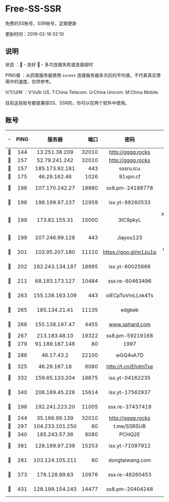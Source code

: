 # Free-SS-SSR

免费的SS账号、SSR账号，定期更新

更新时间：2019-02-16 02:10

## 说明

状态     ：🙂 - 良好 🙁 - 多次连接失败或连接超时

PING值   ：从抓取服务器使用 `socket` 连接服务器多次后的平均值，不代表真实使用中的速度，仅供参考。

V/T/U/M  ：V:Vultr US. T:China Telecom. U:China Unicom. M:China Mobile.

目前这些账号都是兼容SS、SSR的，你可以在两个软件中使用。

## 账号

|-|PING|服务器|端口|密码|加密方式|区域|V/T/U/M|
|:----:|:----:|:-----:|-----:|:----:|:----:|:----:|:----:|
|🙂|144|13.251.38.209|32010|http://gggg.rocks|chacha20|SG|10↑/10↑/9↑/10↑|
|🙂|157|52.79.241.242|32010|http://gggg.rocks|chacha20|KR|9↑/10↑/9↑/10↑|
|🙂|157|185.173.92.181|443|sssru.icu|rc4-md5|RU|10↑/10↑/10↑/10↑|
|🙂|175|46.29.162.46|1026|91vpn.cf|rc4-md5|RU|10↑/10↑/10↑/10↑|
|🙂|196|107.170.242.27|18880|ss8.pm-24188778|aes-256-cfb|US|10↑/10↑/10↑/10↑|
|🙂|196|198.199.97.237|12959|isx.yt-89260533|aes-256-cfb|US|10↑/10↑/10↑/10↑|
|🙂|199|173.82.155.31|10000|3IC9pkyL|xchacha20-ietf-poly1305|US|10↑/10↑/10↑/10↑|
|🙂|199|207.246.99.128|443|Jiayou123|aes-256-cfb|US|10↑/10↑/10↑/10↑|
|🙂|201|103.95.207.180|11110|https://goo.gl/m1zu1p|chacha20-ietf|US|10↑/10↑/10↑/10↑|
|🙂|202|162.243.134.187|18895|isx.yt-60025666|aes-256-cfb|US|10↑/10↑/10↑/10↑|
|🙂|211|68.183.173.127|10484|ssx.re-60463496|aes-256-cfb|US|10↑/10↑/10↑/10↑|
|🙂|263|155.138.163.109|443|oiECpTuVmLLxk4Ts|aes-256-cfb|US|4↓/10↑/10↑/10↑|
|🙂|265|185.134.21.41|11135|edgkeb|aes-256-cfb|GB|10↑/10↑/10↑/10↑|
|🙂|266|155.138.197.47|4455|www.sphard.com|aes-256-cfb|US|10↑/10↑/10↑/10↑|
|🙂|267|213.183.48.10|19322|ss8.pm-59219168|rc4-md5|RU|10↑/10↑/10↑/10↑|
|🙂|279|91.189.187.148|80|1997|chacha20|US|9↑/9↑/10↑/9↑|
|🙂|286|46.17.43.2|22100|wGQ4vA7D|aes-256-gcm|RU|8↑/10↑/10↑/10↑|
|🙂|325|46.29.167.18|8080|http://t.cn/EhdmTxe|rc4-md5|RU|10↑/10↑/10↑/10↑|
|🙂|332|159.65.133.204|18675|isx.yt-04162235|aes-256-cfb|SG|10↑/10↑/10↑/10↑|
|🙂|340|206.189.45.226|15614|isx.yt-17562937|aes-256-cfb|SG|10↑/10↑/10↑/10↑|
|🙂|198|192.241.223.20|11005|ssx.re-37437419|aes-256-cfb|US|10↑/10↑/10↑/10↑|
|🙂|244|35.166.99.139|32010|http://gggg.rocks|chacha20|US|10↑/10↑/10↑/9↑|
|🙂|297|104.233.101.250|80|t.me/SSRSUB|rc4-md5|CA|10↑/10↑/10↑/10↑|
|🙂|340|185.243.57.36|8080|PCHQ2E|rc4-md5|US|10↑/10↑/10↑/10↑|
|🙁|381|128.199.97.239|15253|isx.yt-71097912|aes-256-cfb|SG|10↑/10↑/10↑/10↑|
|🙁|281|103.124.105.211|80|dongtaiwang.com|aes-256-cfb|US|10↑/10↑/10↑/10↑|
|🙁|373|178.128.99.63|10976|ssx.re-48260453|aes-256-cfb|SG|10↑/10↑/10↑/10↑|
|🙁|431|128.199.154.243|14477|ss8.pm-20404248|aes-256-cfb|SG|10↑/10↑/10↑/10↑|
